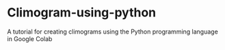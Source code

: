 # Climogram-using-python
A tutorial for creating climograms using the Python programming language in Google Colab
